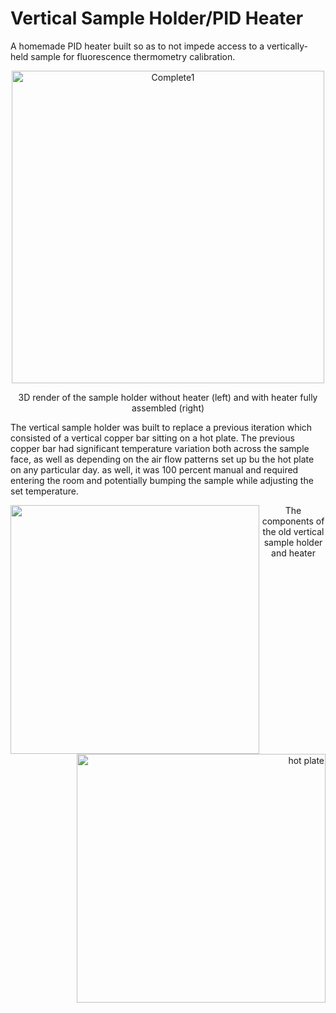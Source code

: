 # Vertical Sample Holder/PID Heater
A homemade PID heater built so as to not impede access to a vertically-held sample for fluorescence thermometry calibration.

<p align="center">
  <img src="https://github.com/Swicano/swicano.github.io/blob/master/images/VertSampHoldPID/VSH-rend5.png" alt="Complete1" align="center" width="500" />
  <p align="center"> 3D render of the sample holder without heater (left) and with heater fully assembled (right)  </p>
</p>

The vertical sample holder was built to replace a previous iteration which consisted of a vertical copper bar sitting on a hot plate. The previous copper bar had significant temperature variation both across the sample face, as well as depending on the air flow patterns set up bu the hot plate on any particular day. as well, it was 100 percent manual and required entering the room and potentially bumping the sample while adjusting the set temperature.


<p align="center">
    <p align="left"><img src="https://raw.githubusercontent.com/Swicano/swicano.github.io/master/images/VertSampHoldPID/20141020_210743.jpg" align="left" height="398"/></p>
    <p align="right"><img src="https://raw.githubusercontent.com/Swicano/swicano.github.io/master/images/VertSampHoldPID/20150108_123323.jpg" alt="hot plate" align="right" height="398"/></p>

<p align="center"> The components of the old vertical sample holder and heater </p>
</p>
